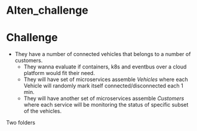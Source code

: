 # Alten_challenge

# Challenge
- They have a number of connected vehicles that belongs to a number of customers.
	- They wanna evaluate if containers, k8s and eventbus over a cloud platform would fit their need.
	- They will have set of microservices assemble *Vehicles* where each Vehicle will randomly mark itself connected/disconnected each 1 min.
	- They will have another set of microservices assemble *Customers* where each service will be monitoring the status of specific subset of the vehicles.

Two folders 
